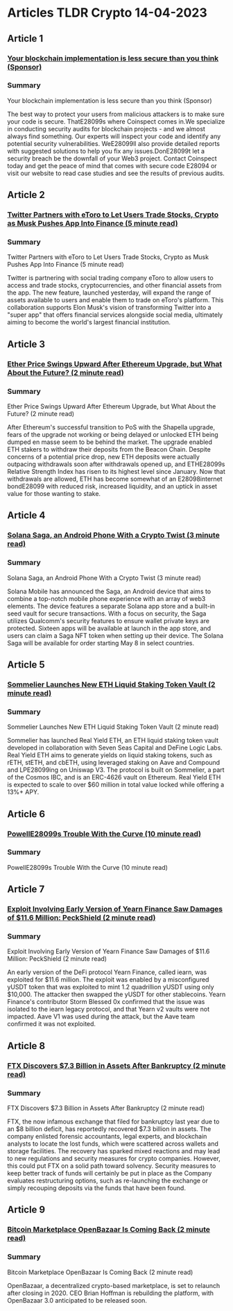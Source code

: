 # Articles TLDR Crypto 14-04-2023

## Article 1
### [Your blockchain implementation is less secure than you think (Sponsor)](https://tldr.tech)
### Summary 
 Your blockchain implementation is less secure than you think (Sponsor)

The best way to protect your users from malicious attackers is to make sure your code is secure. ThatE28099s where Coinspect comes in.We specialize in conducting security audits for blockchain projects - and we almost always find something. Our experts will inspect your code and identify any potential security vulnerabilities. WeE28099ll also provide detailed reports with suggested solutions to help you fix any issues.DonE28099t let a security breach be the downfall of your Web3 project. Contact Coinspect today and get the peace of mind that comes with secure code E28094 or visit our website to read case studies and see the results of previous audits.

## Article 2
### [Twitter Partners with eToro to Let Users Trade Stocks, Crypto as Musk Pushes App Into Finance (5 minute read)](https://tldr.tech)
### Summary 
 Twitter Partners with eToro to Let Users Trade Stocks, Crypto as Musk Pushes App Into Finance (5 minute read)

Twitter is partnering with social trading company eToro to allow users to access and trade stocks, cryptocurrencies, and other financial assets from the app. The new feature, launched yesterday, will expand the range of assets available to users and enable them to trade on eToro's platform. This collaboration supports Elon Musk's vision of transforming Twitter into a "super app" that offers financial services alongside social media, ultimately aiming to become the world's largest financial institution.

## Article 3
### [Ether Price Swings Upward After Ethereum Upgrade, but What About the Future? (2 minute read)](https://tldr.tech)
### Summary 
 Ether Price Swings Upward After Ethereum Upgrade, but What About the Future? (2 minute read)

After Ethereum's successful transition to PoS with the Shapella upgrade, fears of the upgrade not working or being delayed or unlocked ETH being dumped en masse seem to be behind the market. The upgrade enabled ETH stakers to withdraw their deposits from the Beacon Chain. Despite concerns of a potential price drop, new ETH deposits were actually outpacing withdrawals soon after withdrawals opened up, and ETHE28099s Relative Strength Index has risen to its highest level since January. Now that withdrawals are allowed, ETH has become somewhat of an E28098internet bondE28099 with reduced risk, increased liquidity, and an uptick in asset value for those wanting to stake.

## Article 4
### [Solana Saga, an Android Phone With a Crypto Twist (3 minute read)](https://tldr.tech)
### Summary 
 Solana Saga, an Android Phone With a Crypto Twist (3 minute read)</span>

Solana Mobile has announced the Saga, an Android device that aims to combine a top-notch mobile phone experience with an array of web3 elements. The device features a separate Solana app store and a built-in seed vault for secure transactions. With a focus on security, the Saga utilizes Qualcomm's security features to ensure wallet private keys are protected. Sixteen apps will be available at launch in the app store, and users can claim a Saga NFT token when setting up their device. The Solana Saga will be available for order starting May 8 in select countries.</span>

## Article 5
### [Sommelier Launches New ETH Liquid Staking Token Vault (2 minute read)](https://tldr.tech)
### Summary 
 Sommelier Launches New ETH Liquid Staking Token Vault (2 minute read)

Sommelier has launched Real Yield ETH, an ETH liquid staking token vault developed in collaboration with Seven Seas Capital and DeFine Logic Labs. Real Yield ETH aims to generate yields on liquid staking tokens, such as rETH, stETH, and cbETH, using leveraged staking on Aave and Compound and LPE28099ing on Uniswap V3. The protocol is built on Sommelier, a part of the Cosmos IBC, and is an ERC-4626 vault on Ethereum. Real Yield ETH is expected to scale to over $60 million in total value locked while offering a 13%+ APY.

## Article 6
### [PowellE28099s Trouble With the Curve (10 minute read)](https://tldr.tech)
### Summary 
 PowellE28099s Trouble With the Curve (10 minute read)

## Article 7
### [Exploit Involving Early Version of Yearn Finance Saw Damages of $11.6 Million: PeckShield (2 minute read)](https://tldr.tech)
### Summary 
 Exploit Involving Early Version of Yearn Finance Saw Damages of $11.6 Million: PeckShield (2 minute read)

An early version of the DeFi protocol Yearn Finance, called iearn, was exploited for $11.6 million. The exploit was enabled by a misconfigured yUSDT token that was exploited to mint 1.2 quadrillion yUSDT using only $10,000. The attacker then swapped the yUSDT for other stablecoins. Yearn Finance's contributor Storm Blessed 0x confirmed that the issue was isolated to the iearn legacy protocol, and that Yearn v2 vaults were not impacted. Aave V1 was used during the attack, but the Aave team confirmed it was not exploited.

## Article 8
### [FTX Discovers $7.3 Billion in Assets After Bankruptcy (2 minute read)](https://tldr.tech)
### Summary 
 FTX Discovers $7.3 Billion in Assets After Bankruptcy (2 minute read)

FTX, the now infamous exchange that filed for bankruptcy last year due to an $8 billion deficit, has reportedly recovered $7.3 billion in assets. The company enlisted forensic accountants, legal experts, and blockchain analysts to locate the lost funds, which were scattered across wallets and storage facilities. The recovery has sparked mixed reactions and may lead to new regulations and security measures for crypto companies. However, this could put FTX on a solid path toward solvency. Security measures to keep better track of funds will certainly be put in place as the Company evaluates restructuring options, such as re-launching the exchange or simply recouping deposits via the funds that have been found.</span>

## Article 9
### [Bitcoin Marketplace OpenBazaar Is Coming Back (2 minute read)](https://tldr.tech)
### Summary 
 Bitcoin Marketplace OpenBazaar Is Coming Back (2 minute read)

OpenBazaar, a decentralized crypto-based marketplace, is set to relaunch after closing in 2020. CEO Brian Hoffman is rebuilding the platform, with OpenBazaar 3.0 anticipated to be released soon.

